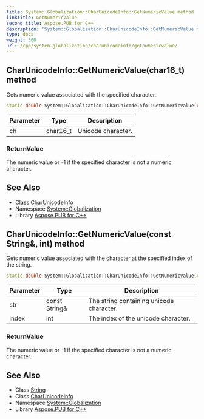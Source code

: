 ```yaml
---
title: System::Globalization::CharUnicodeInfo::GetNumericValue method
linktitle: GetNumericValue
second_title: Aspose.PUB for C++
description: 'System::Globalization::CharUnicodeInfo::GetNumericValue method. Gets numeric value associated with the specified character in C++.'
type: docs
weight: 300
url: /cpp/system.globalization/charunicodeinfo/getnumericvalue/
---
```

## CharUnicodeInfo::GetNumericValue(char16_t) method


Gets numeric value associated with the specified character.

```cpp
static double System::Globalization::CharUnicodeInfo::GetNumericValue(char16_t ch)
```


| Parameter | Type | Description |
| --- | --- | --- |
| ch | char16_t | Unicode character. |

### ReturnValue

The numeric value or -1 if the specified character is not a numeric character.

## See Also

* Class [CharUnicodeInfo](../)
* Namespace [System::Globalization](../../)
* Library [Aspose.PUB for C++](../../../)
## CharUnicodeInfo::GetNumericValue(const String\&, int) method


Gets numeric value associated with the character at the specified index of the string.

```cpp
static double System::Globalization::CharUnicodeInfo::GetNumericValue(const String &str, int index)
```


| Parameter | Type | Description |
| --- | --- | --- |
| str | const String\& | The string containing unicode character. |
| index | int | The index of the unicode character. |

### ReturnValue

The numeric value or -1 if the specified character is not a numeric character.

## See Also

* Class [String](../../../system/string/)
* Class [CharUnicodeInfo](../)
* Namespace [System::Globalization](../../)
* Library [Aspose.PUB for C++](../../../)

